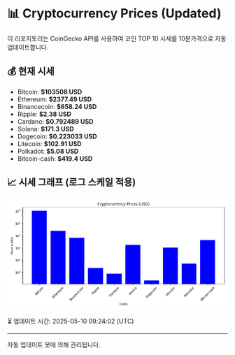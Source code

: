 
# 📊 Cryptocurrency Prices (Updated)

이 리포지토리는 CoinGecko API를 사용하여 코인 TOP 10 시세를 10분가격으로 자동 업데이트합니다.

## 💰 현재 시세
- Bitcoin: **$103508 USD**
- Ethereum: **$2377.49 USD**
- Binancecoin: **$658.24 USD**
- Ripple: **$2.38 USD**
- Cardano: **$0.792489 USD**
- Solana: **$171.3 USD**
- Dogecoin: **$0.223033 USD**
- Litecoin: **$102.91 USD**
- Polkadot: **$5.08 USD**
- Bitcoin-cash: **$419.4 USD**

## 📈 시세 그래프 (로그 스케일 적용)
![Crypto Prices](crypto_prices.png)

⏳ 업데이트 시간: 2025-05-10 09:24:02 (UTC)

---
자동 업데이트 봇에 의해 관리됩니다.
